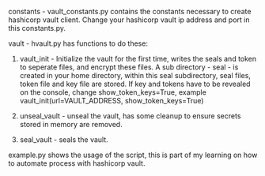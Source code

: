 constants - vault_constants.py contains the constants necessary to create hashicorp vault client.
Change your hashicorp vault ip address and port in this constants.py.

vault - hvault.py has functions to do these:
1. vault_init - Initialize the vault for the first time, writes the seals and token to seperate files, 
and encrypt these files.
A sub directory - seal - is created in your home directory, within this seal subdirectory,
seal files, token file and key file are stored.
If key and tokens have to be revealed on the console, change show_token_keys=True, 
example vault_init(url=VAULT_ADDRESS, show_token_keys=True)

2. unseal_vault - unseal the vault, has some cleanup to ensure secrets stored in memory are removed.

3. seal_vault - seals the vault.

example.py shows the usage of the script, this is part of my learning on how to automate process
with hashicorp vault.

